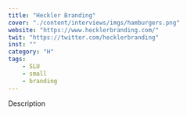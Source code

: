 ```yaml
---
title: "Heckler Branding"
cover: "./content/interviews/imgs/hamburgers.png"
website: "https://www.hecklerbranding.com/"
twit: "https://twitter.com/hecklerbranding"
inst: ""
category: "H"
tags:
    - SLU
    - small
    - branding
---
```


Description
